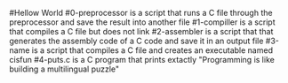 #Hellow World
#0-preprocessor is a script that runs a C file through the preprocessor and save the result into another file
#1-compiller is a script that compiles a C file but does not link
#2-assembler is a script that that generates the assembly code of a C code and save it in an output file
#3-name is a script that compiles a C file and creates an executable named cisfun
#4-puts.c is a C program that prints extactly "Programming is like building a multilingual puzzle"
